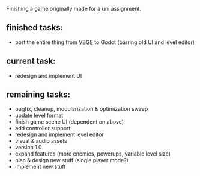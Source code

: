 Finishing a game originally made for a uni assignment.


## finished tasks:
-  port the entire thing from [VBGE](https://github.com/tofimega/Very-Bad-Game-Engine) to Godot (barring old UI and level editor)

## current task:
- redesign and implement UI

## remaining tasks:
- bugfix, cleanup, modularization & optimization sweep
- update level format
- finish game scene UI (dependent on above)
- add controller support
- redesign and implement level editor
- visual & audio assets
- version 1.0 
- expand features (more enemies, powerups, variable level size)
- plan & design new stuff (single player mode?)
- implement new stuff
